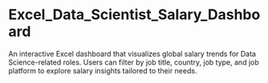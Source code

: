 # Excel_Data_Scientist_Salary_Dashboard
An interactive Excel dashboard that visualizes global salary trends for Data Science-related roles. Users can filter by job title, country, job type, and job platform to explore salary insights tailored to their needs.
